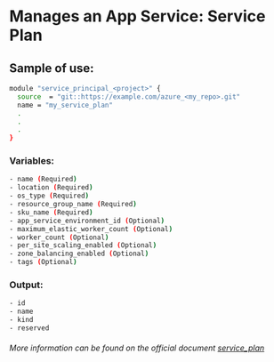 # Manages an App Service: Service Plan

## Sample of use:

```bash
module "service_principal_<project>" {
  source  = "git::https://example.com/azure_<my_repo>.git"
  name = "my_service_plan"
  .
  .
  .
}
```

### Variables:

```bash
- name (Required)
- location (Required)
- os_type (Required)
- resource_group_name (Required)
- sku_name (Required)
- app_service_environment_id (Optional)
- maximum_elastic_worker_count (Optional)
- worker_count (Optional)
- per_site_scaling_enabled (Optional)
- zone_balancing_enabled (Optional)
- tags (Optional)
```

### Output:

```bash
- id
- name
- kind
- reserved
```

###### More information can be found on the official document [service_plan](https://registry.terraform.io/providers/hashicorp/azurerm/latest/docs/resources/service_plan)
